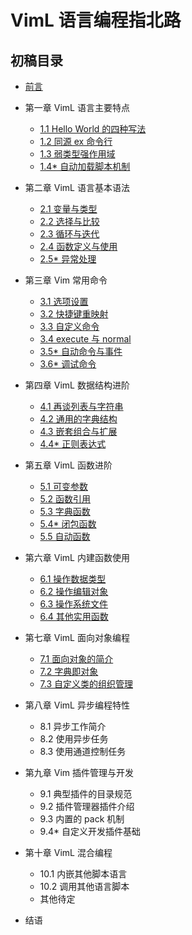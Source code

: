 # VimL 语言编程指北路

## 初稿目录

+ [前言 ](z/20170816_1.md)

+ 第一章 VimL 语言主要特点
  - [1.1 Hello World 的四种写法 ](z/20170816_2.md)
  - [1.2 同源 ex 命令行 ](z/20170816_3.md)
  - [1.3 弱类型强作用域 ](z/20170816_4.md)
  - [1.4\* 自动加载脚本机制 ](z/20170816_5.md)

+ 第二章 VimL 语言基本语法
  - [2.1 变量与类型 ](z/20170817_1.md)
  - [2.2 选择与比较 ](z/20170817_2.md)
  - [2.3 循环与迭代 ](z/20170817_3.md)
  - [2.4 函数定义与使用 ](z/20170817_4.md)
  - [2.5\* 异常处理 ](z/20170817_5.md)

+ 第三章 Vim 常用命令
  - [3.1 选项设置 ](z/20170818_1.md)
  - [3.2 快捷键重映射 ](z/20170818_2.md)
  - [3.3 自定义命令 ](z/20170818_3.md)
  - [3.4 execute 与 normal ](z/20170818_4.md)
  - [3.5\* 自动命令与事件 ](z/20170818_5.md)
  - [3.6\* 调试命令 ](z/20170818_6.md)

+ 第四章 VimL 数据结构进阶
  - [4.1 再谈列表与字符串 ](z/20170819_1.md)
  - [4.2 通用的字典结构 ](z/20170819_2.md)
  - [4.3 嵌套组合与扩展 ](z/20170819_3.md)
  - [4.4\* 正则表达式 ](z/20170922_1.md)

+ 第五章 VimL 函数进阶
  - [5.1 可变参数 ](z/20170819_4.md)
  - [5.2 函数引用 ](z/20170819_5.md)
  - [5.3 字典函数 ](z/20170819_6.md)
  - [5.4\* 闭包函数 ](z/20171023_1.md)
  - [5.5 自动函数 ](z/20171028_1.md)

+ 第六章 VimL 内建函数使用
  - [6.1 操作数据类型 ](z/20170821_1.md)
  - [6.2 操作编辑对象 ](z/20170821_2.md)
  - [6.3 操作系统文件 ](z/20170821_3.md)
  - [6.4 其他实用函数 ](z/20170821_4.md)

+ 第七章 VimL 面向对象编程
  - [7.1 面向对象的简介 ](z/20170821_5.md)
  - [7.2 字典即对象 ](z/20170821_6.md)
  - [7.3 自定义类的组织管理 ](z/20170821_7.md)
  <!-- - 7.4\* 面向对象实现示例 20170821_8.md -->

+ 第八章 VimL 异步编程特性
  - 8.1 异步工作简介
  - 8.2 使用异步任务
  - 8.3 使用通道控制任务

+ 第九章 Vim 插件管理与开发
  - 9.1 典型插件的目录规范
  - 9.2 插件管理器插件介绍
  - 9.3 内置的 pack 机制
  - 9.4\* 自定义开发插件基础

+ 第十章 VimL 混合编程
  - 10.1 内嵌其他脚本语言
  - 10.2 调用其他语言脚本
  - 其他待定

+ 结语

